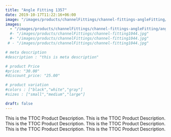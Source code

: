 ```yaml
---
title: "Angle Fitting 1357"
date: 2019-10-17T11:22:16+06:00
image: "/images/products/channelFittings/channel-fittings-angleFitting/angle-fitting1357.png"
images: 
  - "/images/products/channelFittings/channel-fittings-angleFitting/angle-fitting1357.png"
  #- "/images/products/channelFittings/channel-fitting1044.jpg"
  #- "/images/products/channelFittings/channel-fitting1044.jpg"
 # - "/images/products/channelFittings/channel-fitting1044.jpg"

# meta description
#description : "this is meta description"

# product Price
#price: "30.00"
#discount_price: "25.00"

# product variation
#colors : ["black","white","gray"]
#sizes : ["small","medium","large"]

draft: false
---
```


This is the TTOC Product Description. This is the TTOC Product Description. This is the TTOC Product Description. This is the TTOC Product Description. This is the TTOC Product Description. This is the TTOC Product Description. 